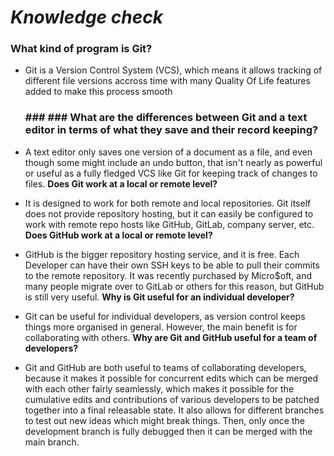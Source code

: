 # ***Knowledge check***

### **What kind of program is Git?**

- Git is a Version Control System (VCS), which means it allows tracking of different file versions accross time with many Quality Of Life features added to make this process smooth
  
  ### 
  
  ### ### ### **What are the differences between Git and a text editor in terms of what they save and their record keeping?**
- A text editor only saves one version of a document as a file, and even though some might include an undo button, that isn't nearly as powerful or useful as a fully fledged VCS like Git for keeping track of changes to files.
  **Does Git work at a local or remote level?**
- It is designed to work for both remote and local repositories. Git itself does not provide repository hosting, but it can easily be configured to work with remote repo hosts like GitHub, GitLab, company server, etc.
  **Does GitHub work at a local or remote level?**
- GitHub is the bigger repository hosting service, and it is free. Each Developer can have their own SSH keys to be able to pull their commits to the remote repository. It was recently purchased by Micro$oft, and many people migrate over to GitLab or others for this reason, but GitHub is still very useful.
  **Why is Git useful for an individual developer?**
- Git can be useful for individual developers, as version control keeps things more organised in general. However, the main benefit is for collaborating with others. 
  **Why are Git and GitHub useful for a team of developers?**
- Git and GitHub are both useful to teams of collaborating developers, because it makes it possible for concurrent edits which can be merged with each other fairly seamlessly, which makes it possible for the cumulative edits and contributions of various developers to be patched together into a final releasable state. It also allows for different branches to test out new ideas which might break things. Then, only once the development branch is fully debugged then it can be merged with the main branch. 
